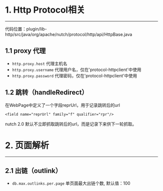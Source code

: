 # 1. Http Protocol相关
---------------------
代码位置：plugin/lib-http/src/java/org/apache/nutch/protocol/http/api/HttpBase.java

## 1.1 proxy 代理
* `http.proxy.host` 代理主机名
* `http.proxy.username` 代理用户名，仅在'protocol-httpclient'中使用
* `http.proxy.password` 代理密码，仅在'protocol-httpclient'中使用

## 1.2 跳转（handleRedirect）

在WebPage中定义了一个字段reprUrl，用于记录跳转后的url

    <field name="reprUrl" family="f" qualifier="rpr"/>

nutch 2.0 默认不立即抓取跳转后的url，而是记录下来供下一轮抓取。

# 2. 页面解析
---------------------

## 2.1 出链（outlink）

* `db.max.outlinks.per.page` 单页面最大出链个数, 默认值：100
